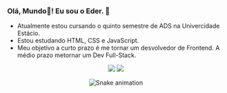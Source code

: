 ### Olá, Mundo🤣! Eu sou o Eder. 👋

-  Atualmente estou cursando o quinto semestre de ADS na Univercidade Estácio.
-  Estou estudando HTML, CSS e JavaScript.
-  Meu objetivo a curto prazo é me tornar um desvolvedor de Frontend. A médio prazo metornar um Dev Full-Stack.

<div align="center">
  <a ref="https://github.com/EderProcopio">
    <img heigth="150em" src="https://github-readme-stats.vercel.app/api?username=EderProcopio&show_icons=true&theme=tokyonight&include_all_commits=true&count_private=true"/>
    <img heigth="150em" src="https://github-readme-stats.vercel.app/api/top-langs/?username=EderProcopio&layout=compact&langs_count=7&theme=tokyonight"/>
   
  ![Snake animation](https://github.com/cadudevemdobro/cadudevemdobro/blob/output/github-contribution-grid-snake.svg)
